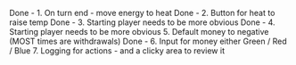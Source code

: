 Done - 1. On turn end - move energy to heat
Done - 2. Button for heat to raise temp
Done - 3. Starting player needs to be more obvious
Done - 4. Starting player needs to be more obvious
5. Default money to negative (MOST times are withdrawals)
Done - 6. Input for money either Green / Red / Blue
7. Logging for actions - and a clicky area to review it